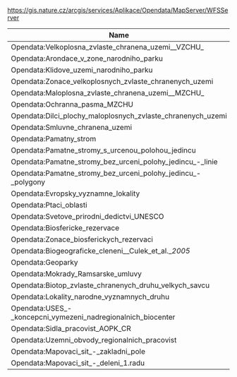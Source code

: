 https://gis.nature.cz/arcgis/services/Aplikace/Opendata/MapServer/WFSServer

|Name|Title|Abstract|
|--|--|--|
|Opendata:Velkoplosna_zvlaste_chranena_uzemi__VZCHU_|Velkoplosna_zvlaste_chranena_uzemi__VZCHU_||
|Opendata:Arondace_v_zone_narodniho_parku|Arondace_v_zone_narodniho_parku||
|Opendata:Klidove_uzemi_narodniho_parku|Klidove_uzemi_narodniho_parku||
|Opendata:Zonace_velkoplosnych_zvlaste_chranenych_uzemi|Zonace_velkoplosnych_zvlaste_chranenych_uzemi||
|Opendata:Maloplosna_zvlaste_chranena_uzemi__MZCHU_|Maloplosna_zvlaste_chranena_uzemi__MZCHU_||
|Opendata:Ochranna_pasma_MZCHU|Ochranna_pasma_MZCHU||
|Opendata:Dilci_plochy_maloplosnych_zvlaste_chranenych_uzemi|Dilci_plochy_maloplosnych_zvlaste_chranenych_uzemi||
|Opendata:Smluvne_chranena_uzemi|Smluvne_chranena_uzemi||
|Opendata:Pamatny_strom|Pamatny_strom||
|Opendata:Pamatne_stromy_s_urcenou_polohou_jedincu|Pamatne_stromy_s_urcenou_polohou_jedincu||
|Opendata:Pamatne_stromy_bez_urceni_polohy_jedincu_-_linie|Pamatne_stromy_bez_urceni_polohy_jedincu_-_linie||
|Opendata:Pamatne_stromy_bez_urceni_polohy_jedincu_-_polygony|Pamatne_stromy_bez_urceni_polohy_jedincu_-_polygony||
|Opendata:Evropsky_vyznamne_lokality|Evropsky_vyznamne_lokality||
|Opendata:Ptaci_oblasti|Ptaci_oblasti||
|Opendata:Svetove_prirodni_dedictvi_UNESCO|Svetove_prirodni_dedictvi_UNESCO||
|Opendata:Biosfericke_rezervace|Biosfericke_rezervace||
|Opendata:Zonace_biosferickych_rezervaci|Zonace_biosferickych_rezervaci||
|Opendata:Biogeograficke_cleneni__Culek_et_al.__2005_|Biogeograficke_cleneni__Culek_et_al.__2005_||
|Opendata:Geoparky|Geoparky||
|Opendata:Mokrady_Ramsarske_umluvy|Mokrady_Ramsarske_umluvy||
|Opendata:Biotop_zvlaste_chranenych_druhu_velkych_savcu|Biotop_zvlaste_chranenych_druhu_velkych_savcu||
|Opendata:Lokality_narodne_vyznamnych_druhu|Lokality_narodne_vyznamnych_druhu||
|Opendata:USES_-_koncepcni_vymezeni_nadregionalnich_biocenter|USES_-_koncepcni_vymezeni_nadregionalnich_biocenter||
|Opendata:Sidla_pracovist_AOPK_CR|Sidla_pracovist_AOPK_CR||
|Opendata:Uzemni_obvody_regionalnich_pracovist|Uzemni_obvody_regionalnich_pracovist||
|Opendata:Mapovaci_sit_-_zakladni_pole|Mapovaci_sit_-_zakladni_pole||
|Opendata:Mapovaci_sit_-_deleni_1.radu|Mapovaci_sit_-_deleni_1.radu||
